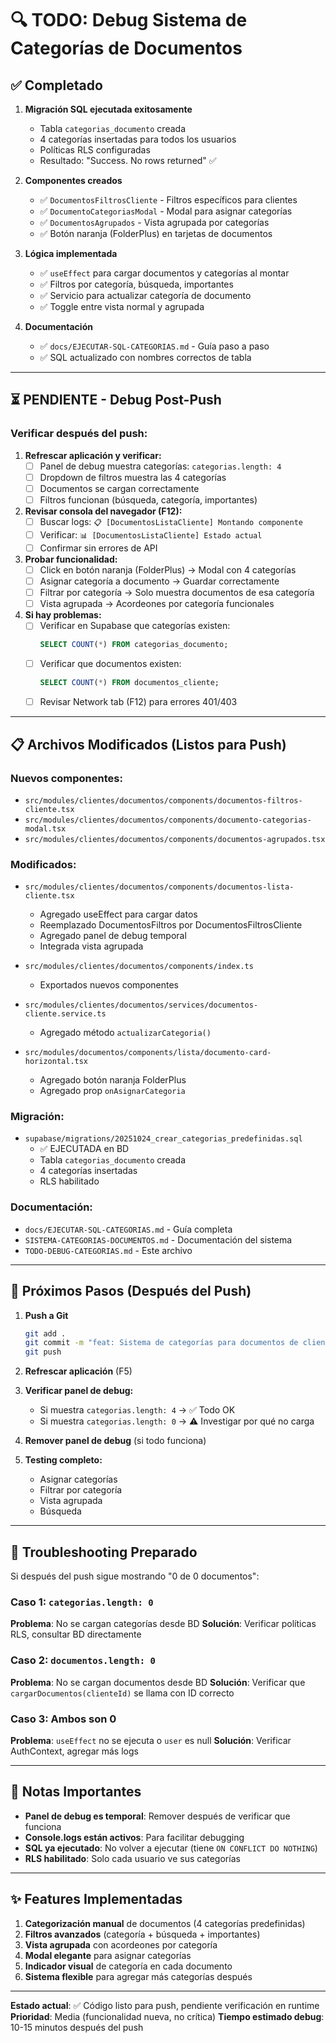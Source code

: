 # 🔍 TODO: Debug Sistema de Categorías de Documentos

## ✅ Completado

1. **Migración SQL ejecutada exitosamente**
   - Tabla `categorias_documento` creada
   - 4 categorías insertadas para todos los usuarios
   - Políticas RLS configuradas
   - Resultado: "Success. No rows returned" ✅

2. **Componentes creados**
   - ✅ `DocumentosFiltrosCliente` - Filtros específicos para clientes
   - ✅ `DocumentoCategoriasModal` - Modal para asignar categorías
   - ✅ `DocumentosAgrupados` - Vista agrupada por categorías
   - ✅ Botón naranja (FolderPlus) en tarjetas de documentos

3. **Lógica implementada**
   - ✅ `useEffect` para cargar documentos y categorías al montar
   - ✅ Filtros por categoría, búsqueda, importantes
   - ✅ Servicio para actualizar categoría de documento
   - ✅ Toggle entre vista normal y agrupada

4. **Documentación**
   - ✅ `docs/EJECUTAR-SQL-CATEGORIAS.md` - Guía paso a paso
   - ✅ SQL actualizado con nombres correctos de tabla

---

## ⏳ PENDIENTE - Debug Post-Push

### Verificar después del push:

1. **Refrescar aplicación y verificar:**
   - [ ] Panel de debug muestra categorías: `categorias.length: 4`
   - [ ] Dropdown de filtros muestra las 4 categorías
   - [ ] Documentos se cargan correctamente
   - [ ] Filtros funcionan (búsqueda, categoría, importantes)

2. **Revisar consola del navegador (F12):**
   - [ ] Buscar logs: `📋 [DocumentosListaCliente] Montando componente`
   - [ ] Verificar: `📊 [DocumentosListaCliente] Estado actual`
   - [ ] Confirmar sin errores de API

3. **Probar funcionalidad:**
   - [ ] Click en botón naranja (FolderPlus) → Modal con 4 categorías
   - [ ] Asignar categoría a documento → Guardar correctamente
   - [ ] Filtrar por categoría → Solo muestra documentos de esa categoría
   - [ ] Vista agrupada → Acordeones por categoría funcionales

4. **Si hay problemas:**
   - [ ] Verificar en Supabase que categorías existen:
     ```sql
     SELECT COUNT(*) FROM categorias_documento;
     ```
   - [ ] Verificar que documentos existen:
     ```sql
     SELECT COUNT(*) FROM documentos_cliente;
     ```
   - [ ] Revisar Network tab (F12) para errores 401/403

---

## 📋 Archivos Modificados (Listos para Push)

### Nuevos componentes:
- `src/modules/clientes/documentos/components/documentos-filtros-cliente.tsx`
- `src/modules/clientes/documentos/components/documento-categorias-modal.tsx`
- `src/modules/clientes/documentos/components/documentos-agrupados.tsx`

### Modificados:
- `src/modules/clientes/documentos/components/documentos-lista-cliente.tsx`
  - Agregado useEffect para cargar datos
  - Reemplazado DocumentosFiltros por DocumentosFiltrosCliente
  - Agregado panel de debug temporal
  - Integrada vista agrupada

- `src/modules/clientes/documentos/components/index.ts`
  - Exportados nuevos componentes

- `src/modules/clientes/documentos/services/documentos-cliente.service.ts`
  - Agregado método `actualizarCategoria()`

- `src/modules/documentos/components/lista/documento-card-horizontal.tsx`
  - Agregado botón naranja FolderPlus
  - Agregado prop `onAsignarCategoria`

### Migración:
- `supabase/migrations/20251024_crear_categorias_predefinidas.sql`
  - ✅ EJECUTADA en BD
  - Tabla `categorias_documento` creada
  - 4 categorías insertadas
  - RLS habilitado

### Documentación:
- `docs/EJECUTAR-SQL-CATEGORIAS.md` - Guía completa
- `SISTEMA-CATEGORIAS-DOCUMENTOS.md` - Documentación del sistema
- `TODO-DEBUG-CATEGORIAS.md` - Este archivo

---

## 🎯 Próximos Pasos (Después del Push)

1. **Push a Git**
   ```bash
   git add .
   git commit -m "feat: Sistema de categorías para documentos de clientes"
   git push
   ```

2. **Refrescar aplicación** (F5)

3. **Verificar panel de debug:**
   - Si muestra `categorias.length: 4` → ✅ Todo OK
   - Si muestra `categorias.length: 0` → ⚠️ Investigar por qué no carga

4. **Remover panel de debug** (si todo funciona)

5. **Testing completo:**
   - Asignar categorías
   - Filtrar por categoría
   - Vista agrupada
   - Búsqueda

---

## 🐛 Troubleshooting Preparado

Si después del push sigue mostrando "0 de 0 documentos":

### Caso 1: `categorias.length: 0`
**Problema**: No se cargan categorías desde BD
**Solución**: Verificar políticas RLS, consultar BD directamente

### Caso 2: `documentos.length: 0`
**Problema**: No se cargan documentos desde BD
**Solución**: Verificar que `cargarDocumentos(clienteId)` se llama con ID correcto

### Caso 3: Ambos son 0
**Problema**: `useEffect` no se ejecuta o `user` es null
**Solución**: Verificar AuthContext, agregar más logs

---

## 📝 Notas Importantes

- **Panel de debug es temporal**: Remover después de verificar que funciona
- **Console.logs están activos**: Para facilitar debugging
- **SQL ya ejecutado**: No volver a ejecutar (tiene `ON CONFLICT DO NOTHING`)
- **RLS habilitado**: Solo cada usuario ve sus categorías

---

## ✨ Features Implementadas

1. **Categorización manual** de documentos (4 categorías predefinidas)
2. **Filtros avanzados** (categoría + búsqueda + importantes)
3. **Vista agrupada** con acordeones por categoría
4. **Modal elegante** para asignar categorías
5. **Indicador visual** de categoría en cada documento
6. **Sistema flexible** para agregar más categorías después

---

**Estado actual**: ✅ Código listo para push, pendiente verificación en runtime
**Prioridad**: Media (funcionalidad nueva, no crítica)
**Tiempo estimado debug**: 10-15 minutos después del push
